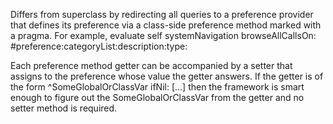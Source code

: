 Differs from superclass by redirecting all queries to a preference provider that defines its preference via a class-side preference method marked with a pragma.  For example, evaluate
	self systemNavigation browseAllCallsOn: #preference:categoryList:description:type:

Each preference method getter can be accompanied by a setter that assigns to the preference whose value the getter answers.  If the getter is of the form
	^SomeGlobalOrClassVar ifNil: [...]
then the framework is smart enough to figure out the SomeGlobalOrClassVar from the getter and no setter method is required.